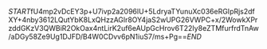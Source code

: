$START$fU4mp2vDcEY3p+U7ivp2a2096lU+5LdryaTYunuXc036eRGIpRjs2dfXY+4nby3612LQutYbK8LxQHzzAGlr8OY4jaS2wUPG26VWPC+x/2WowkXPrzddGKzV3QWBiR2OkOax4ntLirK2uf6eAUpGcHrov6T22Iy8eZTMfurfrdTnAw/aDGy58Ze9Ug1DJFD/B4W0CDvv6pN1iuS7/ms+Pg==$END$